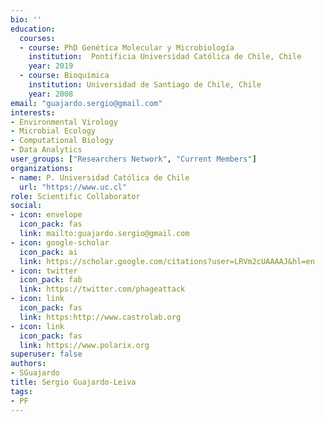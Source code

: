 ```yaml
---
bio: ''
education:
  courses:
  - course: PhD Genética Molecular y Microbiología 
    institution:  Pontificia Universidad Católica de Chile, Chile
    year: 2019
  - course: Bioquímica
    institution: Universidad de Santiago de Chile, Chile
    year: 2008
email: "guajardo.sergio@gmail.com"
interests:
- Environmental Virology
- Microbial Ecology
- Computational Biology
- Data Analytics
user_groups: ["Researchers Network", "Current Members"]
organizations:
- name: P. Universidad Católica de Chile
  url: "https://www.uc.cl"
role: Scientific Collaborator
social:
- icon: envelope
  icon_pack: fas
  link: mailto:guajardo.sergio@gmail.com
- icon: google-scholar
  icon_pack: ai
  link: https://scholar.google.com/citations?user=LRVm2cUAAAAJ&hl=en
- icon: twitter
  icon_pack: fab
  link: https://twitter.com/phageattack
- icon: link
  icon_pack: fas
  link: https:http://www.castrolab.org
- icon: link
  icon_pack: fas
  link: https://www.polarix.org
superuser: false
authors:
- SGuajardo
title: Sergio Guajardo-Leiva
tags:
- PF
---
```

